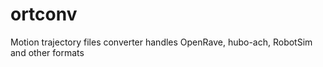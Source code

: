 ortconv
================

Motion trajectory files converter handles OpenRave, hubo-ach, RobotSim and other formats
